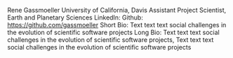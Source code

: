 Rene Gassmoeller
University of California, Davis
Assistant Project Scientist, Earth and Planetary Sciences
LinkedIn: 
Github: https://github.com/gassmoeller
Short Bio: Text text text social challenges in the evolution of scientific software projects
Long Bio: Text text text social challenges in the evolution of scientific software projects, Text text text social challenges in the evolution of scientific software projects
